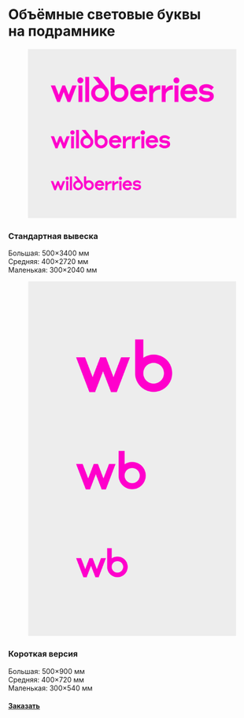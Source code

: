 # Объёмные световые буквы на подрамнике

<div align="left" data-full-width="false"><figure><img src="../../.gitbook/assets/01_viveska_na_podramnike_long (1).svg" alt=""><figcaption></figcaption></figure></div>

### Стандартная вывеска

Большая: 500×3400 мм \
Средняя: 400×2720 мм \
Маленькая: 300×2040 мм



<div align="left"><figure><img src="../../.gitbook/assets/01_viveska_na_podramnike_short.svg" alt=""><figcaption></figcaption></figure></div>

### Короткая версия

Большая: 500×900 мм \
Средняя: 400×720 мм \
Маленькая: 300×540 мм

#### [Заказать](https://www.wildberries.ru/)
